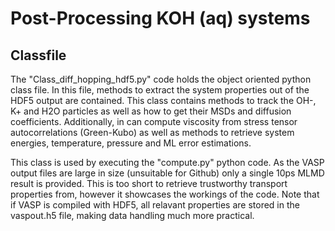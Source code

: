 # Post-Processing KOH (aq) systems
## Classfile
The "Class_diff_hopping_hdf5.py" code holds the object oriented python class file. In this file, methods to extract the system properties out of the HDF5 output are contained.
This class contains methods to track the OH-, K+ and H2O particles as well as how to get their MSDs and diffusion coefficients. Additionally, in can compute viscosity from stress tensor autocorrelations (Green-Kubo) as well as methods to retrieve system energies, temperature, pressure and ML error estimations.

This class is used by executing the "compute.py" python code. As the VASP output files are large in size (unsuitable for Github) only a single 10ps MLMD result is provided. This is too short to retrieve trustworthy transport properties from, however it showcases the workings of the code.
Note that if VASP is compiled with HDF5, all relavant properties are stored in the vaspout.h5 file, making data handling much more practical.
